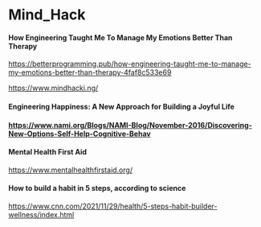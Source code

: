 # Mind_Hack

#### How Engineering Taught Me To Manage My Emotions Better Than Therapy
https://betterprogramming.pub/how-engineering-taught-me-to-manage-my-emotions-better-than-therapy-4faf8c533e69

https://www.mindhacki.ng/


#### Engineering Happiness: A New Approach for Building a Joyful Life

#### https://www.nami.org/Blogs/NAMI-Blog/November-2016/Discovering-New-Options-Self-Help-Cognitive-Behav

#### Mental Health First Aid

https://www.mentalhealthfirstaid.org/

#### How to build a habit in 5 steps, according to science
https://www.cnn.com/2021/11/29/health/5-steps-habit-builder-wellness/index.html
